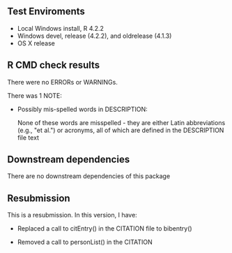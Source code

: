 ## Test Enviroments
* Local Windows install, R 4.2.2
* Windows devel, release (4.2.2), and oldrelease (4.1.3)
* OS X release

## R CMD check results
There were no ERRORs or WARNINGs. 

There was 1 NOTE:

* Possibly mis-spelled words in DESCRIPTION:

  None of these words are misspelled - they are either Latin abbreviations
  (e.g., "et al.") or acronyms, all of which are defined in the DESCRIPTION file text
  
## Downstream dependencies
There are no downstream dependencies of this package

## Resubmission
This is a resubmission. In this version, I have:

* Replaced a call to citEntry() in the CITATION file to bibentry()

* Removed a call to personList() in the CITATION
